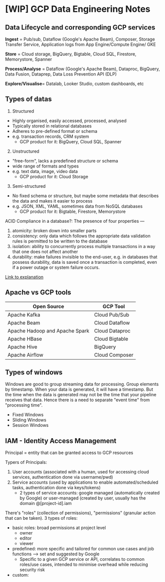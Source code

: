 # [WIP] GCP Data Engineering Notes

## Data Lifecycle and corresponding GCP services
**Ingest** = Pub/sub, Dataflow (Google's Apache Beam), Composer, Storage Transfer Service, Application logs from App Engine/Compute Engine/ GKE

**Store** = Cloud storage, BigQuery, Bigtable, Cloud SQL, Firestore, Memorystore, Spanner

**Process/Analyse** = Dataflow (Google's Apache Beam), Dataproc, BigQuery, Data Fusion, Dataprep, Data Loss Prevention API (DLP)

**Explore/Visualise**= Datalab, Looker Studio, custom dashboards, etc

## Types of datas
1. Structured
- Highly organised, easily accessed, processed, analysed
- Typically stored in relational databases
- Adheres to pre-defined format or schema
- e.g. transaction records, CRM system
  - GCP product for it: BigQuery, Cloud SQL, Spanner
2. Unstructured
- "free-form", lacks a predefined structure or schema
- wide range of formats and types
- e.g. text data, image, video data
  - GCP product for it: Cloud Storage
3. Semi-structured
- No fixed schema or structure, but maybe some metadata that describes the data and makes it easier to process
- e.g. JSON, XML, YAML, sometimes data from NoSQL databases
  - GCP product for it: Bigtable, Firestore, Memorystore


ACID Compliance in a database?:
The presence of four properties — 
1. atomicity: broken down into smaller parts
2. consistency: only data which follows the appropriate data validation rules is permitted to be written to the database
3. isolation: ability to concurrently process multiple transactions in a way that one does not affect another
4. durability: make failures invisible to the end-user, e.g. in databases that possess durability, data is saved once a transaction is completed, even if a power outage or system failure occurs.

[Link to explanation](https://mariadb.com/resources/blog/acid-compliance-what-it-means-and-why-you-should-care/)

## Apache vs GCP tools
| Open Source                        | GCP Tool             |
|-------------------------------------|----------------------|
| Apache Kafka                        | Cloud Pub/Sub        |
| Apache Beam                         | Cloud Dataflow       |
| Apache Hadoop and Apache Spark      | Cloud Dataproc       |
| Apache HBase                        | Cloud Bigtable       |
| Apache Hive                         | BigQuery             |
| Apache Airflow                      | Cloud Composer       |


## Types of windows
Windows are good to group streaming data for processing. Group elements by timestamp. 
When your data is generated, it will have a timestamp. But the time when the data is generated may not be the time that your pipeline receives that data. Hence there is a need to separate "event time" from "processing time".

- Fixed Windows
- Sliding Windows
- Session Windows


## IAM - Identity Access Management
Principal = entity that can be granted access to GCP resources

Typers of Principals:
1. User accounts (associated with a human, used for accessing cloud services, authentication done via username/pwd)
2. Service accounts (used by applications to enable automated/scheduled tasks, authentication done via keys/tokens)
   - 2 types of service accounts: google managed (automatically created by Google) or user-managed (created by user, usually has the domain @[project-id].iam
  
There's "roles" (collection of permissions), "permissions" (granular action that can be taken).
3 types of roles:
- basic roles: broad permissions at project level
  - owner
  - editor
  - viewer
- predefined: more specific and tailored for common use cases and job functions --> set and suggested by Google
  - Specific to a given GCP service or API, correlates to common roles/use cases, intended to minimise overhead while reducing security risk
- custom:
